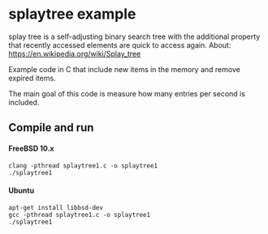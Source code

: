 # splaytree example
 splay tree is a self-adjusting binary search tree with the additional property that recently accessed elements are quick to access again. About: https://en.wikipedia.org/wiki/Splay_tree
 
 Example code in C that include new items in the memory and remove expired items.
 
 The main goal of this code is measure how many entries per second is included.
 
 Compile and run
-----------

#### FreeBSD 10.x

    clang -pthread splaytree1.c -o splaytree1
    ./splaytree1
 
#### Ubuntu
 
    apt-get install libbsd-dev
    gcc -pthread splaytree1.c -o splaytree1
    ./splaytree1
